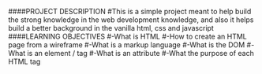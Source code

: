 ####PROJECT DESCRIPTION
#This is a simple project meant to help build the strong knowledge in the web development knowledge, and also it helps build a better background in the vanilla html, css and javascript
####LEARNING OBJECTIVES
#-What is HTML
#-How to create an HTML page from a wireframe
#-What is a markup language
#-What is the DOM
#-What is an element / tag
#-What is an attribute
#-What the purpose of each HTML tag
